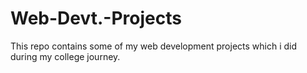 # Web-Devt.-Projects
This repo contains some of my web development projects which i did during my college journey.
